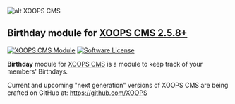 ![alt XOOPS CMS](https://xoops.org/images/logoXoops4GithubRepository.png)
## Birthday module for  [XOOPS CMS 2.5.8+](https://xoops.org)
[![XOOPS CMS Module](https://img.shields.io/badge/XOOPS%20CMS-Module-blue.svg)](https://xoops.org)
[![Software License](https://img.shields.io/badge/license-GPL-brightgreen.svg?style=flat)](LICENSE)

**Birthday** module for [XOOPS CMS](https://xoops.org) is a module to keep track of your members' Birthdays.

Current and upcoming "next generation" versions of XOOPS CMS are being crafted on GitHub at: https://github.com/XOOPS
